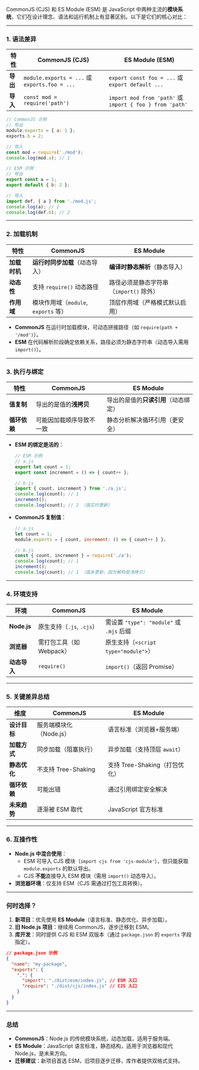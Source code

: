 
CommonJS (CJS) 和 ES Module (ESM) 是 JavaScript 中两种主流的**模块系统**，它们在设计理念、语法和运行机制上有显著区别。以下是它们的核心对比：

---

### **1. 语法差异**

| 特性         | CommonJS (CJS)                     | ES Module (ESM)                     |
|--------------|------------------------------------|-------------------------------------|
| **导出**     | `module.exports = ...` 或 `exports.foo = ...` | `export const foo = ...` 或 `export default ...` |
| **导入**     | `const mod = require('path')`      | `import mod from 'path'` 或 `import { foo } from 'path'` |

```javascript
// CommonJS 示例
// 导出
module.exports = { a: 1 };
exports.b = 2;

// 导入
const mod = require('./mod');
console.log(mod.a); // 1
```

```javascript
// ESM 示例
// 导出
export const a = 1;
export default { b: 2 };

// 导入
import def, { a } from './mod.js';
console.log(a); // 1
console.log(def.b); // 2
```

---

### **2. 加载机制**

| 特性          | CommonJS                          | ES Module                          |
|---------------|-----------------------------------|------------------------------------|
| **加载时机**  | **运行时同步加载**（动态导入）     | **编译时静态解析**（静态导入）      |
| **动态性**    | 支持 `require()` 动态路径          | 路径必须是静态字符串（`import()` 除外） |
| **作用域**    | 模块作用域（`module`, `exports` 等） | 顶层作用域（严格模式默认启用）       |

- **CommonJS** 在运行时加载模块，可动态拼接路径（如 `require(path + '/mod')`）。
- **ESM** 在代码解析阶段确定依赖关系，路径必须为静态字符串（动态导入需用 `import()`）。

---

### **3. 执行与绑定**

| 特性          | CommonJS                          | ES Module                          |
|---------------|-----------------------------------|------------------------------------|
| **值复制**    | 导出的是值的**浅拷贝**             | 导出的是值的**只读引用**（动态绑定） |
| **循环依赖**  | 可能因加载顺序导致不一致            | 静态分析解决循环引用（更安全）      |

- **ESM 的绑定是活的**：

  ```javascript
  // ESM 示例
  // a.js
  export let count = 1;
  export const increment = () => { count++ };

  // b.js
  import { count, increment } from './a.js';
  console.log(count); // 1
  increment();
  console.log(count); // 2 （值实时更新）
  ```

- **CommonJS 复制值**：

  ```javascript
  // a.js
  let count = 1;
  module.exports = { count, increment: () => { count++ } };

  // b.js
  const { count, increment } = require('./a');
  console.log(count); // 1
  increment();
  console.log(count); // 1 （值未更新，因为解构是浅拷贝）
  ```

---

### **4. 环境支持**

| 环境          | CommonJS                     | ES Module                     |
|---------------|------------------------------|-------------------------------|
| **Node.js**  | 原生支持（`.js`, `.cjs`）     | 需设置 `"type": "module"` 或 `.mjs` 后缀 |
| **浏览器**    | 需打包工具（如 Webpack）      | 原生支持（`<script type="module">`） |
| **动态导入**  | `require()`                  | `import()`（返回 Promise）     |

---

### **5. 关键差异总结**

| **维度**       | **CommonJS**               | **ES Module**               |
|----------------|----------------------------|-----------------------------|
| **设计目标**   | 服务端模块化（Node.js）     | 语言标准（浏览器+服务端）    |
| **加载方式**   | 同步加载（阻塞执行）         | 异步加载（支持顶层 `await`） |
| **静态优化**   | 不支持 Tree-Shaking         | 支持 Tree-Shaking（打包优化） |
| **循环依赖**   | 可能出错                   | 通过引用绑定安全解决         |
| **未来趋势**   | 逐渐被 ESM 取代            | JavaScript 官方标准          |

---

### **6. 互操作性**

- **Node.js 中混合使用**：
  - ESM 可导入 CJS 模块（`import cjs from 'cjs-module'`），但只能获取 `module.exports` 的默认导出。
  - CJS **不能**直接导入 ESM 模块（需用 `import()` 动态导入）。
- **浏览器环境**：仅支持 ESM（CJS 需通过打包工具转换）。

---

### **何时选择？**

1. **新项目**：优先使用 **ES Module**（语言标准、静态优化、异步加载）。
2. **旧 Node.js 项目**：继续用 CommonJS，逐步迁移到 ESM。
3. **库开发**：同时提供 CJS 和 ESM 双版本（通过 `package.json` 的 `exports` 字段指定）。

```json
// package.json 示例
{
  "name": "my-package",
  "exports": {
    ".": {
      "import": "./dist/esm/index.js", // ESM 入口
      "require": "./dist/cjs/index.js" // CJS 入口
    }
  }
}
```

---

### **总结**

- **CommonJS**：Node.js 的传统模块系统，动态加载，适用于服务端。
- **ES Module**：JavaScript 语言标准，静态结构，适用于浏览器和现代 Node.js，是未来方向。
- **迁移建议**：新项目首选 ESM，旧项目逐步迁移，库作者提供双格式支持。
